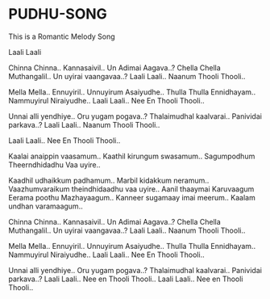 # PUDHU-SONG
This is a Romantic Melody Song

Laali Laali

Chinna Chinna.. Kannasaivil..
Un Adimai Aagava..?
Chella Chella Muthangalil..
Un uyirai vaangavaa..?
Laali Laali.. Naanum Thooli Thooli..

Mella Mella.. Ennuyiril..
Unnuyirum Asaiyudhe..
Thulla Thulla Ennidhayam..
Nammuyirul Niraiyudhe..
Laali Laali.. Nee En Thooli Thooli..

Unnai alli yendhiye..
Oru yugam pogava..?
Thalaimudhal kaalvarai..
Panividai parkava..?
Laali Laali.. Naanum Thooli Thooli..

Laali Laali.. Nee En Thooli Thooli..

Kaalai anaippin vaasamum..
Kaathil kirungum swasamum..
Sagumpodhum Theerndhidadhu Vaa uyire..

Kaadhil udhaikkum padhamum..
Marbil kidakkum neramum..
Vaazhumvaraikum theindhidaadhu vaa uyire..
Aanil thaaymai Karuvaagum
Eerama poothu Mazhayaagum..
Kanneer sugamaay imai meerum..
Kaalam undhan varamaagum..

Chinna Chinna.. Kannasaivil..
Un Adimai Aagava..?
Chella Chella Muthangalil..
Un uyirai vaangavaa..?
Laali Laali.. Naanum Thooli Thooli..

Mella Mella.. Ennuyiril..
Unnuyirum Asaiyudhe..
Thulla Thulla Ennidhayam..
Nammuyirul Niraiyudhe..
Laali Laali.. Nee En Thooli Thooli..

Unnai alli yendhiye..
Oru yugam pogava..?
Thalaimudhal kaalvarai..
Panividai parkava..?
Laali Laali.. Nee en Thooli Thooli..
Laali Laali.. Nee en Thooli Thooli..
